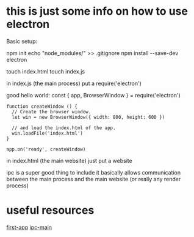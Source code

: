 
# this is just some info on how to use electron

Basic setup:

npm init
echo "node_modules/" >> .gitignore
npm install --save-dev electron

touch index.html
touch index.js

in index.js (the main process)
  put a require('electron')

  good hello world:
    const { app, BrowserWindow } = require('electron')

    function createWindow () {
      // Create the browser window.
      let win = new BrowserWindow({ width: 800, height: 600 })

      // and load the index.html of the app.
      win.loadFile('index.html')
    }

    app.on('ready', createWindow)

in index.html (the main website)
  just put a website

ipc is a super good thing to include
it basically allows communication between the main process and the main website (or really any render process)


# useful resources

  [first-app](https://electronjs.org/docs/tutorial/first-app)
  [ipc-main](https://electronjs.org/docs/api/ipc-main)



